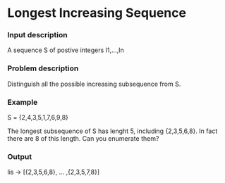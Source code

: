 # Longest Increasing Sequence

### Input description

A sequence S of postive integers I1,...,In

### Problem description

Distinguish all the possible increasing subsequence from S.

### Example

S = {2,4,3,5,1,7,6,9,8}

The longest subsequence of S has lenght 5, including {2,3,5,6,8}. In fact there are 8 of this length. Can you enumerate them?

### Output

lis -> [{2,3,5,6,8}, ... ,{2,3,5,7,8}]